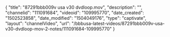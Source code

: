 {
    "title": "87291bbb009v usa v30 dvdloop.mov",
    "description": "",
    "channelid": "111091684",
    "videoid": "109995770",
    "date_created": "1502523858",
    "date_modified": "1504049176",
    "type": "captivate",
    "layout": "channelVideo",
    "url": "\/bbbusa-latest-videos\/87291bbb009v-usa-v30-dvdloop-mov-2-notes\/111091684-109995770"
}